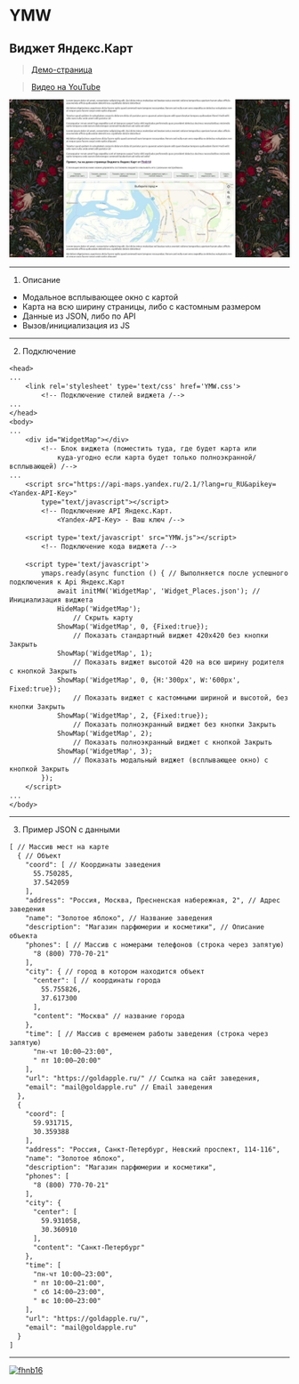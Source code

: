 # YMW
## Виджет Яндекс.Карт

> [Демо-страница](https://dev.fhnb.ru/preview/YMW/)

> [Видео на YouTube](https://www.youtube.com/watch?v=FlsQq44x7Qo)

![Preview image](/preview.jpg)

---
1. Описание

* Модальное всплывающее окно с картой
* Карта на всю ширину страницы, либо с кастомным размером
* Данные из JSON, либо по API
* Вызов/инициализация из JS

---
2. Подключение
```
<head>
...
    <link rel='stylesheet' type='text/css' href='YMW.css'>
    	<!-- Подключение стилей виджета /-->
...
</head>
<body>
...
	<div id="WidgetMap"></div>
		<!-- Блок виджета (поместить туда, где будет карта или
			куда-угодно если карта будет только полноэкранной/всплывающей) /-->
...
    <script src="https://api-maps.yandex.ru/2.1/?lang=ru_RU&apikey=<Yandex-API-Key>"
    	type="text/javascript"></script>
		<!-- Подключение API Яндекс.Карт.
			<Yandex-API-Key> - Ваш ключ /-->

    <script type='text/javascript' src="YMW.js"></script>
    	<!-- Подключение кода виджета /-->
    
    <script type='text/javascript'>
        ymaps.ready(async function () { // Выполняется после успешного подключения к Api Яндекс.Карт
            await initMW('WidgetMap', 'Widget_Places.json'); // Инициализация виджета
            HideMap('WidgetMap');
            	// Скрыть карту
            ShowMap('WidgetMap', 0, {Fixed:true});
            	// Показать стандартный виджет 420х420 без кнопки Закрыть
            ShowMap('WidgetMap', 1);
            	// Показать виджет высотой 420 на всю ширину родителя с кнопкой Закрыть
            ShowMap('WidgetMap', 0, {H:'300px', W:'600px', Fixed:true});
            	// Показать виджет с кастомными шириной и высотой, без кнопки Закрыть
            ShowMap('WidgetMap', 2, {Fixed:true});
            	// Показать полноэкранный виджет без кнопки Закрыть
            ShowMap('WidgetMap', 2);
            	// Показать полноэкранный виджет с кнопкой Закрыть
            ShowMap('WidgetMap', 3);
            	// Показать модальный виджет (всплывающее окно) с кнопкой Закрыть
        });
    </script>	
...
</body>
```
---
3. Пример JSON с данными
```
[ // Массив мест на карте
  { // Объект
    "coord": [ // Координаты заведения
      55.750285,
      37.542059
    ],
    "address": "Россия, Москва, Пресненская набережная, 2", // Адрес заведения
    "name": "Золотое яблоко", // Название заведения
    "description": "Магазин парфюмерии и косметики", // Описание объекта
    "phones": [ // Массив с номерами телефонов (строка через запятую)
      "8 (800) 770-70-21"
    ],
    "city": { // город в котором находится объект
      "center": [ // координаты города
        55.755826,
        37.617300
      ],
      "content": "Москва" // название города
    },
    "time": [ // Массив с временем работы заведения (строка через запятую)
      "пн-чт 10:00–23:00",
      " пт 10:00–20:00"
    ],
    "url": "https://goldapple.ru/" // Ссылка на сайт заведения,
    "email": "mail@goldapple.ru" // Email заведения
  },
  {
    "coord": [
      59.931715,
      30.359388
    ],
    "address": "Россия, Санкт-Петербург, Невский проспект, 114-116",
    "name": "Золотое яблоко",
    "description": "Магазин парфюмерии и косметики",
    "phones": [
      "8 (800) 770-70-21"
    ],
    "city": {
      "center": [
        59.931058,
        30.360910
      ],
      "content": "Санкт-Петербург"
    },
    "time": [
      "пн-чт 10:00–23:00",
      " пт 10:00–21:00",
      " сб 14:00–23:00",
      " вс 10:00–23:00"
    ],
    "url": "https://goldapple.ru/",
    "email": "mail@goldapple.ru"
  }
]
```
---
  [![fhnb16](https://img.shields.io/badge/Made_by_fhnb16-january_2022-gray.svg?style=plastic&labelColor=red)](https://fhnb.ru/)